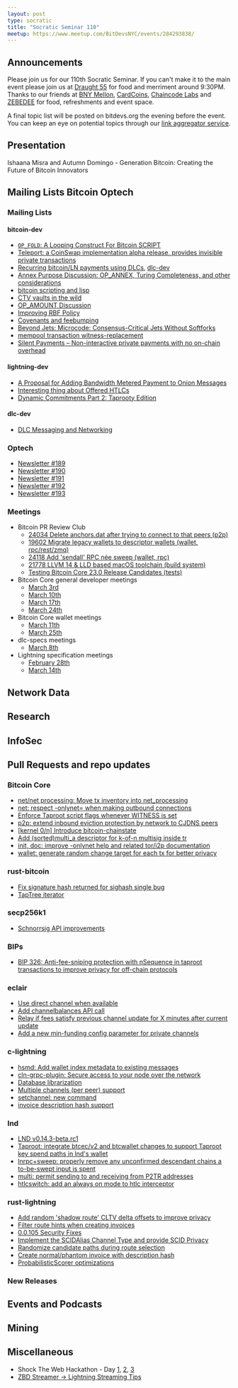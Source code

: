 ```yaml
---
layout: post
type: socratic
title: "Socratic Seminar 110"
meetup: https://www.meetup.com/BitDevsNYC/events/284293838/
---
```


## Announcements

Please join us for our 110th Socratic Seminar. If you can't make it to the main event please join us at [Draught 55](https://www.draught55.com/) for food and merriment around 9:30PM. Thanks to our friends at [BNY Mellon](https://www.bnymellon.com/), [CardCoins](https://cardcoins.co), [Chaincode Labs](https://chaincode.com) and [ZEBEDEE](https://zebedee.io/) for food, refreshments and event space.

A final topic list will be posted on bitdevs.org the evening before the event. You can keep an eye on potential topics through our [link aggregator service](https://www.zotero.org/groups/691739/devsny/collections/CZTCM32M).

## Presentation

Ishaana Misra and Autumn Domingo - Generation Bitcoin: Creating the Future of Bitcoin Innovators

## Mailing Lists  Bitcoin Optech

### Mailing Lists

#### bitcoin-dev

- [`OP_FOLD`: A Looping Construct For Bitcoin SCRIPT](https://lists.linuxfoundation.org/pipermail/bitcoin-dev/2022-February/020021.html)
- [Teleport: a CoinSwap implementation alpha release, provides invisible private transactions](https://lists.linuxfoundation.org/pipermail/bitcoin-dev/2022-February/020026.html)
- [Recurring bitcoin/LN payments using DLCs](https://lists.linuxfoundation.org/pipermail/bitcoin-dev/2022-March/020035.html), [dlc-dev](https://mailmanlists.org/pipermail/dlc-dev/2022-March/000126.html)
- [Annex Purpose Discussion: OP_ANNEX, Turing Completeness, and other considerations](https://lists.linuxfoundation.org/pipermail/bitcoin-dev/2022-March/020045.html)
- [bitcoin scripting and lisp](https://lists.linuxfoundation.org/pipermail/bitcoin-dev/2022-March/020036.html)
- [CTV vaults in the wild](https://lists.linuxfoundation.org/pipermail/bitcoin-dev/2022-March/020067.html)
- [OP_AMOUNT Discussion](https://lists.linuxfoundation.org/pipermail/bitcoin-dev/2022-March/020084.html)
- [Improving RBF Policy](https://lists.linuxfoundation.org/pipermail/bitcoin-dev/2022-March/020095.html)
- [Covenants and feebumping](https://lists.linuxfoundation.org/pipermail/bitcoin-dev/2022-March/020122.html)
- [Beyond Jets: Microcode: Consensus-Critical Jets Without Softforks](https://lists.linuxfoundation.org/pipermail/bitcoin-dev/2022-March/020158.html)
- [mempool transaction witness-replacement](https://lists.linuxfoundation.org/pipermail/bitcoin-dev/2022-March/020167.html)
- [Silent Payments – Non-interactive private payments with no on-chain overhead](https://lists.linuxfoundation.org/pipermail/bitcoin-dev/2022-March/020180.html)

#### lightning-dev

- [A Proposal for Adding Bandwidth Metered Payment to Onion Messages](https://lists.linuxfoundation.org/pipermail/lightning-dev/2022-February/003498.html)
- [Interesting thing about Offered HTLCs](https://lists.linuxfoundation.org/pipermail/lightning-dev/2022-March/003506.html)
- [Dynamic Commitments Part 2: Taprooty Edition](https://lists.linuxfoundation.org/pipermail/lightning-dev/2022-March/003531.html)

#### dlc-dev

- [DLC Messaging and Networking](https://mailmanlists.org/pipermail/dlc-dev/2022-March/000135.html)

### Optech

- [Newsletter #189](https://bitcoinops.org/en/newsletters/2022/03/02/)
- [Newsletter #190](https://bitcoinops.org/en/newsletters/2022/03/09/)
- [Newsletter #191](https://bitcoinops.org/en/newsletters/2022/03/16/)
- [Newsletter #192](https://bitcoinops.org/en/newsletters/2022/03/23/)
- [Newsletter #193](https://bitcoinops.org/en/newsletters/2022/03/30/)

### Meetings
- Bitcoin PR Review Club
  - [24034 Delete anchors.dat after trying to connect to that peers (p2p)](https://bitcoincore.reviews/24034)
  - [19602 Migrate legacy wallets to descriptor wallets (wallet, rpc/rest/zmq)](https://bitcoincore.reviews/19602)
  - [24118 Add 'sendall' RPC née sweep (wallet, rpc)](https://bitcoincore.reviews/24118)
  - [21778 LLVM 14 & LLD based macOS toolchain (build system)](https://bitcoincore.reviews/21778)
  - [Testing Bitcoin Core 23.0 Release Candidates (tests)](https://bitcoincore.reviews/v23-rc-testing)
- Bitcoin Core general developer meetings
  - [March 3rd](https://www.erisian.com.au/bitcoin-core-dev/log-2022-03-03.html#l-208)
  - [March 10th](https://www.erisian.com.au/bitcoin-core-dev/log-2022-03-10.html#l-464)
  - [March 17th](https://www.erisian.com.au/bitcoin-core-dev/log-2022-03-17.html#l-370)
  - [March 24th](https://www.erisian.com.au/bitcoin-core-dev/log-2022-03-17.html#l-443)
- Bitcoin Core wallet meetings
  - [March 11th](https://www.erisian.com.au/bitcoin-core-dev/log-2022-03-11.html#l-390)
  - [March 25th](https://www.erisian.com.au/bitcoin-core-dev/log-2022-03-25.html#l-359)
- dlc-specs meetings
  - [March 8th](https://github.com/discreetlogcontracts/dlcspecs/pull/190)
- Lightning specification meetings
  - [February 28th](https://simplelightning.com/lightning-spec-meeting-2-28-22.html)
  - [March 14th](https://simplelightning.com/lightning-spec-meeting-03-14-22.html)

## Network Data

## Research

## InfoSec

## Pull Requests and repo updates

### Bitcoin Core

- [net/net processing: Move tx inventory into net_processing](https://github.com/bitcoin/bitcoin/issues/19398)
- [net: respect -onlynet= when making outbound connections](https://github.com/bitcoin/bitcoin/pull/22834)
- [Enforce Taproot script flags whenever WITNESS is set](https://github.com/bitcoin/bitcoin/pull/23536)
- [p2p: extend inbound eviction protection by network to CJDNS peers ](https://github.com/bitcoin/bitcoin/pull/24165)
- [[kernel 0/n] Introduce bitcoin-chainstate](https://github.com/bitcoin/bitcoin/pull/24304)
- [Add (sorted)multi_a descriptor for k-of-n multisig inside tr](https://github.com/bitcoin/bitcoin/pull/24043)
- [init, doc: improve -onlynet help and related tor/i2p documentation](https://github.com/bitcoin/bitcoin/pull/24468)
- [wallet: generate random change target for each tx for better privacy](https://github.com/bitcoin/bitcoin/pull/24494)

### rust-bitcoin

- [Fix signature hash returned for sighash single bug](https://github.com/rust-bitcoin/rust-bitcoin/pull/860)
- [TapTree iterator](https://github.com/rust-bitcoin/rust-bitcoin/pull/901)

### secp256k1

- [Schnorrsig API improvements](https://github.com/bitcoin-core/secp256k1/pull/1089)

### BIPs

- [BIP 326: Anti-fee-sniping protection with nSequence in taproot transactions to improve privacy for off-chain protocols](https://github.com/bitcoin/bips/pull/1269)

### eclair

- [Use direct channel when available](https://github.com/ACINQ/eclair/pull/2192)
- [Add channelbalances API call](https://github.com/ACINQ/eclair/pull/2196)
- [Relay if fees satisfy previous channel update for X minutes after current update](https://github.com/ACINQ/eclair/pull/2201)
- [Add a new min-funding config parameter for private channels](https://github.com/ACINQ/eclair/pull/2203)

### c-lightning

- [hsmd: Add wallet index metadata to existing messages](https://github.com/ElementsProject/lightning/pull/4993)
- [cln-grpc-plugin: Secure access to your node over the network](https://github.com/ElementsProject/lightning/pull/5013)
- [Database librarization](https://github.com/ElementsProject/lightning/pull/5017)
- [Multiple channels (per peer) support](https://github.com/ElementsProject/lightning/pull/5078)
- [setchannel: new command](https://github.com/ElementsProject/lightning/pull/5103)
- [invoice description hash support](https://github.com/ElementsProject/lightning/pull/5121)

### lnd

- [LND v0.14.3-beta.rc1](https://github.com/lightningnetwork/lnd/tree/v0.14.3-beta.rc1)
- [Taproot: integrate btcec/v2 and btcwallet changes to support Taproot key spend paths in lnd's wallet](https://github.com/lightningnetwork/lnd/pull/6263)
- [lnrpc+sweep: properly remove any unconfirmed descendant chains a to-be-swept input is spent](https://github.com/lightningnetwork/lnd/pull/6274)
- [multi: permit sending to and receiving from P2TR addresses](https://github.com/lightningnetwork/lnd/issues/6266)
- [htlcswitch: add an always on mode to htlc interceptor](https://github.com/lightningnetwork/lnd/pull/6232)

### rust-lightning

- [Add random 'shadow route' CLTV delta offsets to improve privacy](https://github.com/lightningdevkit/rust-lightning/pull/1286)
- [Filter route hints when creating invoices](https://github.com/lightningdevkit/rust-lightning/pull/1325)
- [0.0.105 Security Fixes](https://github.com/lightningdevkit/rust-lightning/pull/1339)
- [Implement the SCIDAlias Channel Type and provide SCID Privacy](https://github.com/lightningdevkit/rust-lightning/pull/1351)
- [Randomize candidate paths during route selection](https://github.com/lightningdevkit/rust-lightning/pull/1359)
- [Create normal/phantom invoice with description hash](https://github.com/lightningdevkit/rust-lightning/pull/1361)
- [ProbabilisticScorer optimizations](https://github.com/lightningdevkit/rust-lightning/pull/1375)

### New Releases

## Events and Podcasts

## Mining

## Miscellaneous

- Shock The Web Hackathon - Day [1](https://www.youtube.com/watch?v=yJ6q7XxBhJY), [2](https://www.youtube.com/watch?v=mx5LI4vPnvo), [3](https://www.youtube.com/watch?v=vVMFSQFkdrc)
- [ZBD Streamer -> Lightning Streaming Tips](https://twitter.com/zebedeeio/status/1508824660795969536)


